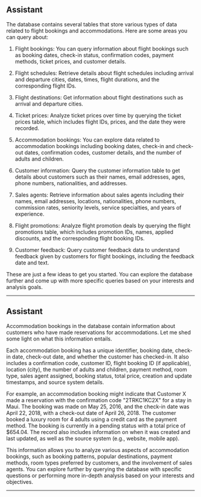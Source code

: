 
## Assistant

The database contains several tables that store various types of data related to flight bookings and accommodations. Here are some areas you can query about:

1. Flight bookings: You can query information about flight bookings such as booking dates, check-in status, confirmation codes, payment methods, ticket prices, and customer details.

2. Flight schedules: Retrieve details about flight schedules including arrival and departure cities, dates, times, flight durations, and the corresponding flight IDs.

3. Flight destinations: Get information about flight destinations such as arrival and departure cities.

4. Ticket prices: Analyze ticket prices over time by querying the ticket prices table, which includes flight IDs, prices, and the date they were recorded.

5. Accommodation bookings: You can explore data related to accommodation bookings including booking dates, check-in and check-out dates, confirmation codes, customer details, and the number of adults and children.

6. Customer information: Query the customer information table to get details about customers such as their names, email addresses, ages, phone numbers, nationalities, and addresses.

7. Sales agents: Retrieve information about sales agents including their names, email addresses, locations, nationalities, phone numbers, commission rates, seniority levels, service specialties, and years of experience.

8. Flight promotions: Analyze flight promotion deals by querying the flight promotions table, which includes promotion IDs, names, applied discounts, and the corresponding flight booking IDs.

9. Customer feedback: Query customer feedback data to understand feedback given by customers for flight bookings, including the feedback date and text.

These are just a few ideas to get you started. You can explore the database further and come up with more specific queries based on your interests and analysis goals.

---

## Assistant

Accommodation bookings in the database contain information about customers who have made reservations for accommodations. Let me shed some light on what this information entails.

Each accommodation booking has a unique identifier, booking date, check-in date, check-out date, and whether the customer has checked-in. It also includes a confirmation code, customer ID, flight booking ID (if applicable), location (city), the number of adults and children, payment method, room type, sales agent assigned, booking status, total price, creation and update timestamps, and source system details.

For example, an accommodation booking might indicate that Customer X made a reservation with the confirmation code "2TRKC1KC2X" for a stay in Maui. The booking was made on May 25, 2016, and the check-in date was April 22, 2018, with a check-out date of April 26, 2018. The customer booked a luxury room for 4 adults using a credit card as the payment method. The booking is currently in a pending status with a total price of $654.04. The record also includes information on when it was created and last updated, as well as the source system (e.g., website, mobile app).

This information allows you to analyze various aspects of accommodation bookings, such as booking patterns, popular destinations, payment methods, room types preferred by customers, and the involvement of sales agents. You can explore further by querying the database with specific questions or performing more in-depth analysis based on your interests and objectives.

---
